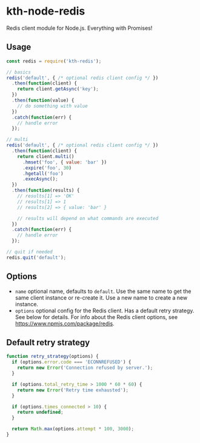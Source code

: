 # kth-node-redis

Redis client module for Node.js. Everything with Promises!

## Usage

```javascript
const redis = require('kth-redis');

// basics
redis('default', { /* optional redis client config */ })
  .then(function(client) {
    return client.getAsync('key');
  })
  .then(function(value) {
    // do something with value
  })
  .catch(function(err) {
    // handle error
  });

// multi
redis('default', { /* optional redis client config */ })
  .then(function(client) {
    return client.multi()
      .hmset('foo', { value: 'bar' })
      .expire('foo', 30)
      .hgetall('foo')
      .execAsync();
  })
  .then(function(results) {
    // results[1] => 'OK'
    // results[1] => 1
    // results[2] => { value: 'bar' }

    // results will depend on what commands are executed
  })
  .catch(function(err) {
    // handle error
  });

// quit if needed
redis.quit('default');
```

## Options

- `name` optional name, defaults to `default`. Use the same name to get
  the same client instance or re-create it. Use a new name to create a
  new instance.
- `options` optional config for the Redis client. Has a default retry
  strategy. See below for details. For info about the Redis client
  options, see https://www.npmjs.com/package/redis.

## Default retry strategy

```javascript
function retry_strategy(options) {
  if (options.error.code === 'ECONNREFUSED') {
    return new Error('Connection refused by server.');
  }

  if (options.total_retry_time > 1000 * 60 * 60) {
    return new Error('Retry time exhausted');
  }

  if (options.times_connected > 10) {
    return undefined;
  }

  return Math.max(options.attempt * 100, 3000);
}
```

